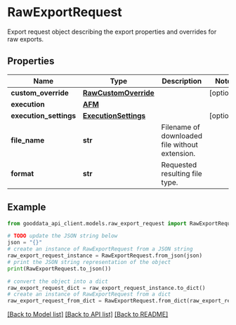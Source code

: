 # RawExportRequest

Export request object describing the export properties and overrides for raw exports.

## Properties

Name | Type | Description | Notes
------------ | ------------- | ------------- | -------------
**custom_override** | [**RawCustomOverride**](RawCustomOverride.md) |  | [optional] 
**execution** | [**AFM**](AFM.md) |  | 
**execution_settings** | [**ExecutionSettings**](ExecutionSettings.md) |  | [optional] 
**file_name** | **str** | Filename of downloaded file without extension. | 
**format** | **str** | Requested resulting file type. | 

## Example

```python
from gooddata_api_client.models.raw_export_request import RawExportRequest

# TODO update the JSON string below
json = "{}"
# create an instance of RawExportRequest from a JSON string
raw_export_request_instance = RawExportRequest.from_json(json)
# print the JSON string representation of the object
print(RawExportRequest.to_json())

# convert the object into a dict
raw_export_request_dict = raw_export_request_instance.to_dict()
# create an instance of RawExportRequest from a dict
raw_export_request_from_dict = RawExportRequest.from_dict(raw_export_request_dict)
```
[[Back to Model list]](../README.md#documentation-for-models) [[Back to API list]](../README.md#documentation-for-api-endpoints) [[Back to README]](../README.md)


